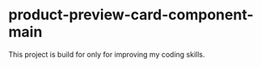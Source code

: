 # product-preview-card-component-main
This project is build for only for improving my coding skills.
